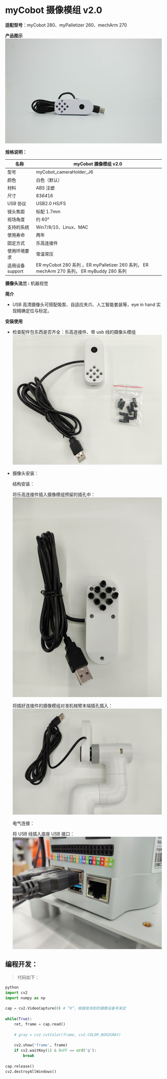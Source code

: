# myCobot 摄像模组 v2.0

**适配型号**：myCobot 280、myPalletizer 260、mechArm 270

**产品图示**
![pi](../../resource\4-SupportAndService\Accessories\others/c1.jpg)

**规格说明：**

| 名称             | myCobot 摄像模组 v2.0                                                                      |
| ---------------- | ------------------------------------------------------------------------------------------ |
| 型号             | myCobot_cameraHolder_J6                                                                    |
| 颜色             | 白色（默认）                                                                               |
| 材料             | ABS 注塑                                                                                   |
| 尺寸             | 83*64*16                                                                                   |
| USB 协议         | USB2.0 HS/FS                                                                               |
| 镜头焦距         | 标配 1.7mm                                                                                 |
| 视场角度         | 约 60°                                                                                     |
| 支持的系统       | Win7/8/10、Linux、MAC                                                                      |
| 使用寿命         | 两年                                                                                       |
| 固定方式         | 乐高连接件                                                                                 |
| 使用环境要求     | 常温常压                                                                                   |
| 适用设备 support | ER myCobot 280 系列 ，ER myPalletizer 260 系列， ER mechArm 270 系列， ER myBuddy 280 系列 |

**摄像头法兰 :** 机器视觉

**简介**

- USB 高清摄像头可搭配吸泵、自适应夹爪、人工智能套装等，eye in hand 实现精确定位与标定。

**安装使用**

- 检查配件包东西是否齐全：乐高连接件、带 usb 线的摄像头模组
  ![alt text](../../resource\4-SupportAndService\Accessories\others/c2.jpg)

- 摄像头安装：

  结构安装：

  将乐高连接件插入摄像模组预留的插孔中：
  ![](../../resource\4-SupportAndService\Accessories\others/c3.jpg)

  将插好连接件的摄像模组对准机械臂末端插孔插入：
  ![](../../resource\4-SupportAndService\Accessories\others/c4.jpg)

  电气连接：

  将 USB 线插入底座 USB 接口：
  ![](../../resource\4-SupportAndService\Accessories\others/c5.jpg)
  
## 编程开发：


 > 代码如下：

```python
python
import cv2
import numpy as np

cap = cv2.VideoCapture(0) # “0”，根据查询到的摄像设备号来定

while(True):
    ret, frame = cap.read()

    # gray = cv2.cvtColor(frame, cv2.COLOR_BGR2GRAY)

    cv2.show('frame', frame)
    if cv2.waitKey(1) & 0xFF == ord('q'):
        break

cap.release()
cv2.destroyAllWindows()

```

